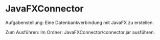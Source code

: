 # JavaFXConnector
Aufgabenstellung:
Eine Datenbankverbindung mit JavaFX zu erstellen.


Zum Ausführen:
Im Ordner: JavaFXConnector/connector.jar ausführen.
